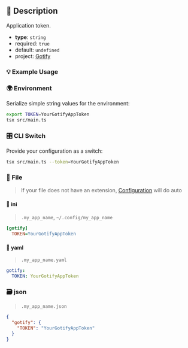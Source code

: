 ## 📜 Description

Application token.

- **type**: `string`
- required: `true`
- default: `undefined`
- project: [Gotify](/gotify)

### 💡 Example Usage

### 🌍 Environment

Serialize simple string values for the environment:

```bash
export TOKEN=YourGotifyAppToken
tsx src/main.ts
```

### 🎛️ CLI Switch

Provide your configuration as a switch:

```bash
tsx src/main.ts --token=YourGotifyAppToken
```

### 📁 File
>  If your file does not have an extension, [Configuration](/docs/core/configuration) will do auto
#### 📘 ini

> `.my_app_name`, `~/.config/my_app_name`

```ini
[gotify]
  TOKEN=YourGotifyAppToken
```
#### 📄 yaml

> `.my_app_name.yaml`

```yaml
gotify:
  TOKEN: YourGotifyAppToken
```
### 🗃️ json

> `.my_app_name.json`

```json
{
  "gotify": {
    "TOKEN": "YourGotifyAppToken"
  }
}
```
